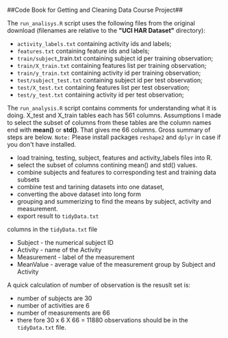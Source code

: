 ##Code Book for Getting and Cleaning Data Course Project##

The `run_analisys.R` script uses the following files from the original download (filenames are relative to the **"UCI HAR Dataset"** directory):

- `activity_labels.txt` containing activity ids and labels;
- `features.txt` containing feature ids and labels;
- `train/subject`_train.txt containing subject id per training observation;
- `train/X_train.txt` containing features list per training observation;
- `train/y_train.txt` containing activity id per training observation;
- `test/subject_test.txt` containing subject id per test observation;
- `test/X_test.txt` containing features list per test observation;
- `test/y_test.txt` containing activity id per test observation;

The `run_analysis.R` script contains comments for understanding what it is doing. X_test and X_train tables each has 561 columns. Assumptions I made to select the subset of columns from these tables are the column names end with **mean()** or **std()**. That gives me 66 columns. Gross summary of steps are below.
`Note:` Please install packages `reshape2` and `dplyr` in case if you don't have installed.
- load training, testing, subject, features and activity_labels files into R.
- select the subset of columns contining mean() and std() values.
- combine subjects and features to corresponding test and training data subsets
- combine test and tarining datasets into one dataset,
- converting the above dataset into long form
- grouping and summerizing to find the means by subject, activity and measurement.
- export result to `tidyData.txt`

columns in the `tidyData.txt` file
- Subject - the numerical subject ID
- Activity - name of the Activity
- Measurement - label of the measurement
- MeanValue - average value of the measurement group by Subject and Activity

A quick calculation of number of observation is the resuslt set is:

- number of subjects are 30
- number of activities are 6
- number of measurements are 66
- there fore 30 x 6 X 66 = 11880 observations should be in the `tidyData.txt` file.
